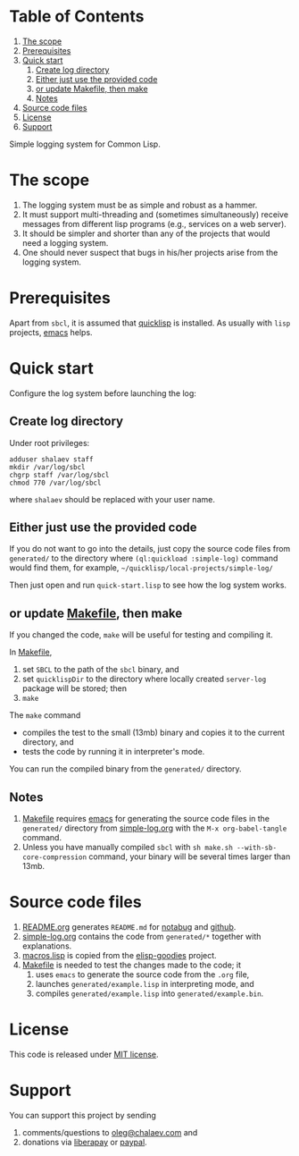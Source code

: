 
# Table of Contents

1.  [The scope](#orgb037d56)
2.  [Prerequisites](#org6a57263)
3.  [Quick start](#orgbe51d84)
    1.  [Create log directory](#orgeb5747d)
    2.  [Either just use the provided code](#orgcee2d88)
    3.  [or update Makefile, then make](#orgd4d6f10)
    4.  [Notes](#org72680d2)
4.  [Source code files](#orga228c6b)
5.  [License](#org8544159)
6.  [Support](#orgda28c07)

Simple logging system for Common Lisp.


<a id="orgb037d56"></a>

# The scope

1.  The logging system must be as simple and robust as a hammer.
2.  It must support multi-threading and (sometimes simultaneously) receive messages from different lisp programs (e.g., services on a web server).
3.  It should be simpler and shorter than any of the projects that would need a logging system.
4.  One should never suspect that bugs in his/her projects arise from the logging system.


<a id="org6a57263"></a>

# Prerequisites

Apart from `sbcl`, it is assumed that [quicklisp](https://www.quicklisp.org/beta/) is installed. As usually with `lisp` projects, [emacs](https://www.gnu.org/software/emacs/) helps.


<a id="orgbe51d84"></a>

# Quick start

Configure the log system before launching the log:


<a id="orgeb5747d"></a>

## Create log directory

Under root privileges:

    adduser shalaev staff
    mkdir /var/log/sbcl
    chgrp staff /var/log/sbcl
    chmod 770 /var/log/sbcl

where `shalaev` should be replaced with your user name.


<a id="orgcee2d88"></a>

## Either just use the provided code

If you do not want to go into the details,
just copy the source code files from `generated/` to the directory where `(ql:quickload :simple-log)` command would find them,
for example, `~/quicklisp/local-projects/simple-log/`

Then just open and run `quick-start.lisp` to see how the log system works.


<a id="orgd4d6f10"></a>

## or update [Makefile](Makefile), then make

If you changed the code, `make` will be useful for testing and compiling it.

In [Makefile](Makefile),

1.  set `SBCL` to the path of the `sbcl` binary, and
2.  set `quicklispDir` to the directory where locally created `server-log` package will be stored; then
3.  `make`

The `make` command

-   compiles the test to the small (13mb) binary and copies it to the current directory, and
-   tests the code by running it in interpreter's mode.

You can run the compiled binary from the `generated/` directory.


<a id="org72680d2"></a>

## Notes

1.  [Makefile](Makefile) requires [emacs](https://www.gnu.org/software/emacs/) for generating the source code files in the `generated/` directory from [simple-log.org](simple-log.md) with the `M-x org-babel-tangle` command.
2.  Unless you have manually compiled `sbcl` with `sh make.sh --with-sb-core-compression` command,
    your binary will be several times larger than 13mb.


<a id="orga228c6b"></a>

# Source code files

1.  [README.org](README.md) generates `README.md` for [notabug](https://notabug.org/shalaev/cl-simple-logger) and [github](https://github.com/chalaev/cl-simple-logger).
2.  [simple-log.org](simple-log.md) contains the code from `generated/*` together with explanations.
3.  [macros.lisp](goodies/macros.lisp) is copied from the [elisp-goodies](https://notabug.org/shalaev/elisp-goodies) project.
4.  [Makefile](Makefile) is needed to test the changes made to the code; it
    1.  uses `emacs` to generate the source code from the `.org` file,
    2.  launches `generated/example.lisp` in interpreting mode, and
    3.  compiles `generated/example.lisp` into `generated/example.bin`.


<a id="org8544159"></a>

# License

This code is released under [MIT license](https://mit-license.org/).


<a id="orgda28c07"></a>

# Support

You can support this project by sending

1.  comments/questions to [oleg@chalaev.com](mailto:oleg@chalaev.com) and
2.  donations via [liberapay](https://liberapay.com/shalaev/donate) or [paypal](https://www.paypal.com/paypalme/chalaev).

